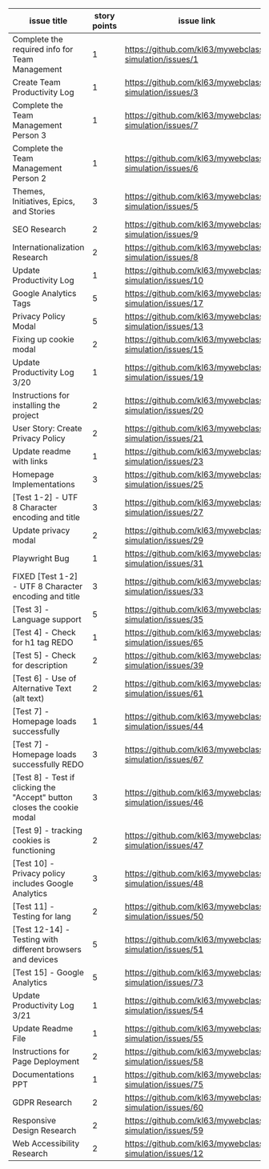 |issue title | story points | issue link | status    | assigned to | assigned on | completed on | category | status notes |
|----------|--------------|----------|-----------|-------------|-------|--|----------|------------|
| Complete the required info for Team Management | 1 | https://github.com/kl63/mywebclass-simulation/issues/1  | Completed | Kevin L| 3/9/23| 3/9/23 | Features  | Completed/Closed  |
| Create Team Productivity Log  | 1     | https://github.com/kl63/mywebclass-simulation/issues/3  | Completed | Kevin L. | 3/9/23 | 3/9/23 | Features  | Completed/Closed  |
| Complete the Team Management Person 3  | 1      | https://github.com/kl63/mywebclass-simulation/issues/7  | Completed  | Rick K.    | 3/10/23 | 3/21/23 | Features  | Completed/Closed  |
| Complete the Team Management Person 2  | 1     | https://github.com/kl63/mywebclass-simulation/issues/6  | Completed   | Lucicto S.     | 3/10/23 | 3/20/23 | Features  | Completed/Closed  |
| Themes, Initiatives, Epics, and Stories  | 3      | https://github.com/kl63/mywebclass-simulation/issues/5  | Completed   | Kevin L.     | 3/10/23 | 3/12/23 | Documentation  | Completed/Closed  |
| SEO Research  | 2      | https://github.com/kl63/mywebclass-simulation/issues/9  | Completed   | Kevin L.     | 3/13/23 | 3/13/23 | Documentation  | Completed/Closed  |
| Internationalization Research  | 2      | https://github.com/kl63/mywebclass-simulation/issues/8  | Completed   | Kevin L.     | 3/13/23 | 3/13/23 | Documentation  | Completed/Closed  |
| Update Productivity Log  | 1      | https://github.com/kl63/mywebclass-simulation/issues/10  | Completed   | Kevin L.     | 3/14/23 | 3/14/23 | Bug  | Completed/Closed  |
| Google Analytics Tags  | 5      | https://github.com/kl63/mywebclass-simulation/issues/17  | Completed   | Kevin L.    | 3/27/23 | 3/20/23 | Features  | Completed/Closed  |
| Privacy Policy Modal  | 5      | https://github.com/kl63/mywebclass-simulation/issues/13  | Completed   | Kevin L.     | 3/18/23 | 3/18/23 | Features  | Completed/Closed  |
| Fixing up cookie modal  | 2      | https://github.com/kl63/mywebclass-simulation/issues/15  | Completed  | Kevin L.     | 3/9/23 | 3/19/23 | Bug  | Completed/Closed  |
| Update Productivity Log 3/20  | 1      | https://github.com/kl63/mywebclass-simulation/issues/19  | Completed   | Kevin L.     | 3/20/23 | 3/20/23 | Bug  | Completed/Closed  |
| Instructions for installing the project  | 2      | https://github.com/kl63/mywebclass-simulation/issues/20  | Completed   |  Lucicto S.    | 3/20/23 | 3/21/23 | Features  | Completed/Closed  |
| User Story: Create Privacy Policy  | 2      | https://github.com/kl63/mywebclass-simulation/issues/21  | Completed   | Rick K.     | 3/20/23 | 3/21/23 | Features  | Completed/Closed  |
| Update readme with links  | 1      | https://github.com/kl63/mywebclass-simulation/issues/23  | Completed   | Kevin L.     | 3/20/23 | 3/20/23 | Bug  | Completed/Closed  |
| Homepage Implementations  |  3     | https://github.com/kl63/mywebclass-simulation/issues/25  | Completed   | Kevin L.     | 3/20/23 | 3/21/23 | Bug  | Completed/Closed  |
| [Test 1-2] - UTF 8 Character encoding and title  | 3      | https://github.com/kl63/mywebclass-simulation/issues/27  | Completed   | Kevin L.     | 3/20/23 | 3/21/23 | Features  | Completed/Closed  |
| Update privacy modal  | 2      | https://github.com/kl63/mywebclass-simulation/issues/29  | Completed   | Kevin L.     | 3/20/23 | 3/20/23 | Bug  | Completed/Closed  |
| Playwright Bug  | 1      | https://github.com/kl63/mywebclass-simulation/issues/31  | Completed   | Kevin L.     | 3/20/21 | Kevin L. | Bug  | Completed/Closed  |
| FIXED [Test 1-2] - UTF 8 Character encoding and title  | 3      | https://github.com/kl63/mywebclass-simulation/issues/33  | Completed   | Kevin L.     | 3/20/21 | 3/20/21 | Bug | Completed/Closed  |
| [Test 3] - Language support  | 5      | https://github.com/kl63/mywebclass-simulation/issues/35  | Completed   | Kevin L.     | 3/21/23 | 3/21/23 | Features  | Completed/Closed  |
| [Test 4] - Check for h1 tag REDO  | 1      | https://github.com/kl63/mywebclass-simulation/issues/65  | Completed   | Rick K.     | 3/21/23 | 3/26/23 | Bug  | Completed/Closed   |
| [Test 5] - Check for description  | 2      | https://github.com/kl63/mywebclass-simulation/issues/39  | Completed   | Rick K.     | 3/21/23 | 3/26/23 | Features  | Completed/Closed   |
| [Test 6] - Use of Alternative Text (alt text)  | 2      | https://github.com/kl63/mywebclass-simulation/issues/61  | Completed   | Lucicto S.     | 3/21/23 | 3/26/23 | Features  | Completed/Closed   |
| [Test 7] - Homepage loads successfully  | 1      | https://github.com/kl63/mywebclass-simulation/issues/44  | Completed   | Lucicto S.     | 3/21/23 | 3/26/23 | Features  | Completed/Closed   |
| [Test 7] - Homepage loads successfully REDO  | 3      | https://github.com/kl63/mywebclass-simulation/issues/67  | Completed   | Lucicto S.     | 3/21/23 | 3/26/23 | Bug  | Completed/Closed   |
| [Test 8] - Test if clicking the "Accept" button closes the cookie modal  | 3      | https://github.com/kl63/mywebclass-simulation/issues/46  | Completed   | Lucicto S.     | 3/21/23 | 3/26/23 | Features  | Completed/Closed   |
| [Test 9] - tracking cookies is functioning  | 2      | https://github.com/kl63/mywebclass-simulation/issues/47  | Completed   | Lucicto S.     | 3/21/23 | 3/26/23 | Features  | Completed/Closed   |
| [Test 10] - Privacy policy includes Google Analytics  | 3      | https://github.com/kl63/mywebclass-simulation/issues/48  | Completed   | Rick K.     | 3/21/23 | 3/24/23 | Features  | Completed/Closed   |
| [Test 11] - Testing for lang  | 2      | https://github.com/kl63/mywebclass-simulation/issues/50  | Completed   | Kevin L.     | 3/21/23 | 3/21/23 | Features | Completed/Closed  |
| [Test 12-14] - Testing with different browsers and devices  | 5      | https://github.com/kl63/mywebclass-simulation/issues/51  | Completed   | Kevin L.     | 3/21/23 | 3/21/23 | Features  | Completed/Closed  |
| [Test 15] - Google Analytics  | 5      | https://github.com/kl63/mywebclass-simulation/issues/73  | Completed   | Kevin L.     | 3/24/23 | 3/24/23 | Features  | Completed/Closed  |
| Update Productivity Log 3/21  | 1      | https://github.com/kl63/mywebclass-simulation/issues/54  | Completed  | Kevin L.     | 3/21/23 | 3/21/23 | Bug | Completed/Closed  |
| Update Readme File  | 1      | https://github.com/kl63/mywebclass-simulation/issues/55  | Completed   | Kevin L.     | 3/21/23 | 3/2/23 | Bug  | Completed/Closed  |
| Instructions for Page Deployment  | 2      | https://github.com/kl63/mywebclass-simulation/issues/58  | Completed   | Lucicto S.     | 3/23/23 | 3/23/23 | Documentation  | Closed/Completed  |
| Documentations PPT  | 1      | https://github.com/kl63/mywebclass-simulation/issues/75  | Completed   | Lucicto S.     | 3/25/23 | 3/25/23 | Documentation  | Closed/Completed  |
| GDPR Research  | 2      | https://github.com/kl63/mywebclass-simulation/issues/60  | Completed   | Kevin L.     | 3/22/23 | 3/22/23 | Documentation  | Closed/Completed  |
| Responsive Design Research  | 2      | https://github.com/kl63/mywebclass-simulation/issues/59  | Completed   | Kevin L.     | 3/22/23 | 3/22/23 | Documentation  | Closed/Completed  |
| Web Accessibility Research  | 2      | https://github.com/kl63/mywebclass-simulation/issues/12  | Completed   | Kevin L.     | 3/21/23 | 3/21/23 | Documentation  | Closed/Completed  |

